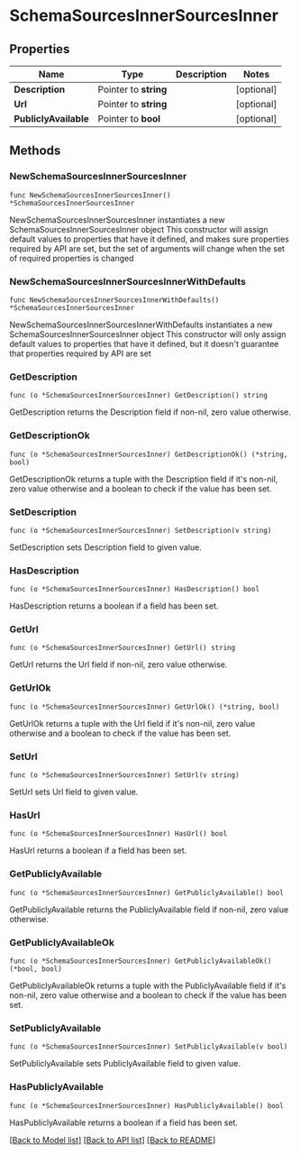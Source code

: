 # SchemaSourcesInnerSourcesInner

## Properties

Name | Type | Description | Notes
------------ | ------------- | ------------- | -------------
**Description** | Pointer to **string** |  | [optional] 
**Url** | Pointer to **string** |  | [optional] 
**PubliclyAvailable** | Pointer to **bool** |  | [optional] 

## Methods

### NewSchemaSourcesInnerSourcesInner

`func NewSchemaSourcesInnerSourcesInner() *SchemaSourcesInnerSourcesInner`

NewSchemaSourcesInnerSourcesInner instantiates a new SchemaSourcesInnerSourcesInner object
This constructor will assign default values to properties that have it defined,
and makes sure properties required by API are set, but the set of arguments
will change when the set of required properties is changed

### NewSchemaSourcesInnerSourcesInnerWithDefaults

`func NewSchemaSourcesInnerSourcesInnerWithDefaults() *SchemaSourcesInnerSourcesInner`

NewSchemaSourcesInnerSourcesInnerWithDefaults instantiates a new SchemaSourcesInnerSourcesInner object
This constructor will only assign default values to properties that have it defined,
but it doesn't guarantee that properties required by API are set

### GetDescription

`func (o *SchemaSourcesInnerSourcesInner) GetDescription() string`

GetDescription returns the Description field if non-nil, zero value otherwise.

### GetDescriptionOk

`func (o *SchemaSourcesInnerSourcesInner) GetDescriptionOk() (*string, bool)`

GetDescriptionOk returns a tuple with the Description field if it's non-nil, zero value otherwise
and a boolean to check if the value has been set.

### SetDescription

`func (o *SchemaSourcesInnerSourcesInner) SetDescription(v string)`

SetDescription sets Description field to given value.

### HasDescription

`func (o *SchemaSourcesInnerSourcesInner) HasDescription() bool`

HasDescription returns a boolean if a field has been set.

### GetUrl

`func (o *SchemaSourcesInnerSourcesInner) GetUrl() string`

GetUrl returns the Url field if non-nil, zero value otherwise.

### GetUrlOk

`func (o *SchemaSourcesInnerSourcesInner) GetUrlOk() (*string, bool)`

GetUrlOk returns a tuple with the Url field if it's non-nil, zero value otherwise
and a boolean to check if the value has been set.

### SetUrl

`func (o *SchemaSourcesInnerSourcesInner) SetUrl(v string)`

SetUrl sets Url field to given value.

### HasUrl

`func (o *SchemaSourcesInnerSourcesInner) HasUrl() bool`

HasUrl returns a boolean if a field has been set.

### GetPubliclyAvailable

`func (o *SchemaSourcesInnerSourcesInner) GetPubliclyAvailable() bool`

GetPubliclyAvailable returns the PubliclyAvailable field if non-nil, zero value otherwise.

### GetPubliclyAvailableOk

`func (o *SchemaSourcesInnerSourcesInner) GetPubliclyAvailableOk() (*bool, bool)`

GetPubliclyAvailableOk returns a tuple with the PubliclyAvailable field if it's non-nil, zero value otherwise
and a boolean to check if the value has been set.

### SetPubliclyAvailable

`func (o *SchemaSourcesInnerSourcesInner) SetPubliclyAvailable(v bool)`

SetPubliclyAvailable sets PubliclyAvailable field to given value.

### HasPubliclyAvailable

`func (o *SchemaSourcesInnerSourcesInner) HasPubliclyAvailable() bool`

HasPubliclyAvailable returns a boolean if a field has been set.


[[Back to Model list]](../README.md#documentation-for-models) [[Back to API list]](../README.md#documentation-for-api-endpoints) [[Back to README]](../README.md)


